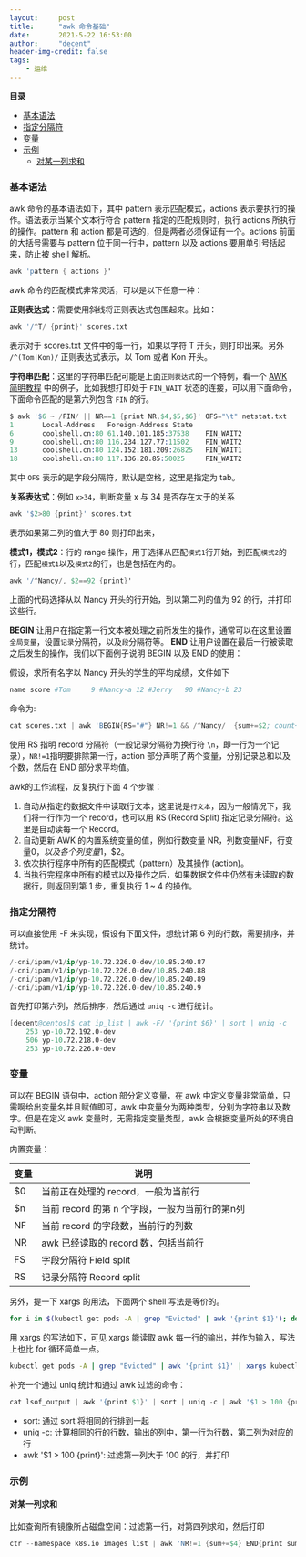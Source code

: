 ```yaml
---
layout:     post
title:      "awk 命令基础"
date:       2021-5-22 16:53:00
author:     "decent"
header-img-credit: false
tags:
    - 运维
---
```


**目录**
- [基本语法](#基本语法)
- [指定分隔符](#指定分隔符)
- [变量](#变量)
- [示例](#示例)
  - [对某一列求和](#对某一列求和)


### 基本语法
awk 命令的基本语法如下，其中 pattern 表示匹配模式，actions 表示要执行的操作。语法表示当某个文本行符合 pattern 指定的匹配规则时，执行 actions 所执行的操作。pattern 和 action 都是可选的，但是两者必须保证有一个。actions 前面的大括号需要与 pattern 位于同一行中，pattern 以及 actions 要用单引号括起来，防止被 shell 解析。
```s
awk 'pattern { actions }'
```

awk 命令的匹配模式非常灵活，可以是以下任意一种：

**正则表达式**：需要使用斜线将正则表达式包围起来。比如：
```s
awk '/^T/ {print}' scores.txt
```
表示对于 scores.txt 文件中的每一行，如果以字符 T 开头，则打印出来。另外 `/^(Tom|Kon)/` 正则表达式表示，以 Tom 或者 Kon 开头。

**字符串匹配**：这里的字符串匹配可能是上面`正则表达式`的一个特例，看一个 [AWK 简明教程](https://coolshell.cn/articles/9070.html) 中的例子，比如我想打印处于 `FIN_WAIT` 状态的连接，可以用下面命令，下面命令匹配的是第六列包含 `FIN` 的行。
```s
$ awk '$6 ~ /FIN/ || NR==1 {print NR,$4,$5,$6}' OFS="\t" netstat.txt
1       Local-Address   Foreign-Address State
6       coolshell.cn:80 61.140.101.185:37538    FIN_WAIT2
9       coolshell.cn:80 116.234.127.77:11502    FIN_WAIT2
13      coolshell.cn:80 124.152.181.209:26825   FIN_WAIT1
18      coolshell.cn:80 117.136.20.85:50025     FIN_WAIT2
```
其中 `OFS` 表示的是字段分隔符，默认是空格，这里是指定为 tab。

**关系表达式**：例如 `x>34`，判断变量 x 与 34 是否存在大于的关系
```s
awk '$2>80 {print}' scores.txt
```    
表示如果第二列的值大于 80 则打印出来，

**模式1，模式2**：行的 range 操作，用于选择从匹配`模式1`行开始，到匹配`模式2`的行，匹配`模式1`以及`模式2`的行，也是包括在内的。
```s    
awk '/^Nancy/, $2==92 {print}'
```
上面的代码选择从以 Nancy 开头的行开始，到以第二列的值为 92 的行，并打印这些行。

**BEGIN** 让用户在指定第一行文本被处理之前所发生的操作，通常可以在这里设置`全局变量`，设置`记录`分隔符，以及`段`分隔符等。
**END** 让用户设置在最后一行被读取之后发生的操作，我们以下面例子说明 BEGIN 以及 END 的使用：

假设，求所有名字以 Nancy 开头的学生的平均成绩，文件如下
```s
name score #Tom     9 #Nancy-a 12 #Jerry   90 #Nancy-b 23
```
命令为:
```s
cat scores.txt | awk 'BEGIN{RS="#"} NR!=1 && /^Nancy/  {sum+=$2; count+=1} END{print sum/count}'
```
使用 RS 指明 record 分隔符（一般记录分隔符为换行符 `\n`，即一行为一个记录），`NR!=1`指明要排除第一行，action 部分声明了两个变量，分别记录总和以及个数，然后在 END 部分求平均值。

awk的工作流程，反复执行下面 4 个步骤：
1. 自动从指定的数据文件中读取行文本，这里说是`行文本`，因为一般情况下，我们将一行作为一个 record，也可以用 RS (Record Split) 指定记录分隔符。这里是自动读每一个 Record。
2. 自动更新 AWK 的内置系统变量的值，例如行数变量 NR，列数变量NF，行变量$0，以及各个列变量$1，$2。
3. 依次执行程序中所有的匹配模式（pattern）及其操作 (action)。
4. 当执行完程序中所有的模式以及操作之后，如果数据文件中仍然有未读取的数据行，则返回到第 1 步，重复执行 1 ~ 4 的操作。

### 指定分隔符
可以直接使用 -F 来实现，假设有下面文件，想统计第 6 列的行数，需要排序，并统计。
```s
/-cni/ipam/v1/ip/yp-10.72.226.0-dev/10.85.240.87
/-cni/ipam/v1/ip/yp-10.72.226.0-dev/10.85.240.88
/-cni/ipam/v1/ip/yp-10.72.226.0-dev/10.85.240.89
/-cni/ipam/v1/ip/yp-10.72.226.0-dev/10.85.240.9
```

首先打印第六列，然后排序，然后通过 `uniq -c` 进行统计。
```s
[decent@centos]$ cat ip_list | awk -F/ '{print $6}' | sort | uniq -c
    253 yp-10.72.192.0-dev
    506 yp-10.72.218.0-dev
    253 yp-10.72.226.0-dev
``` 

### 变量
可以在 BEGIN 语句中，action 部分定义变量，在 awk 中定义变量非常简单，只需啊给出变量名并且赋值即可，awk 中变量分为两种类型，分别为字符串以及数字。但是在定义 awk 变量时，无需指定变量类型，awk 会根据变量所处的环境自动判断。

内置变量：

| 变量      | 说明 |
| ----------- | ----------- |
| $0      | 当前正在处理的 record，一般为当前行      |
| $n   | 当前 record 的第 n 个字段，一般为当前行的第n列       |
| NF | 当前 record 的字段数，当前行的列数 |
| NR | awk 已经读取的 record 数，包括当前行 |
| FS | 字段分隔符 Field split |
| RS | 记录分隔符 Record split |


另外，提一下 xargs 的用法，下面两个 shell 写法是等价的。
```sh
for i in $(kubectl get pods -A | grep "Evicted" | awk '{print $1}'); do kubectl delete pod ${i}; done
```
用 xargs 的写法如下，可见 xargs 能读取 awk 每一行的输出，并作为输入，写法上也比 for 循环简单一点。
```sh
kubectl get pods -A | grep "Evicted" | awk '{print $1}' | xargs kubectl delete pod 
```

补充一个通过 uniq 统计和通过 awk 过滤的命令：
```s
cat lsof_output | awk '{print $1}' | sort | uniq -c | awk '$1 > 100 {print}'
```
* sort: 通过 sort 将相同的行排到一起
* uniq -c: 计算相同的行的行数，输出的列中，第一行为行数，第二列为对应的行
* awk '$1 > 100 {print}': 过滤第一列大于 100 的行，并打印

### 示例
#### 对某一列求和
比如查询所有镜像所占磁盘空间：过滤第一行，对第四列求和，然后打印
```s
ctr --namespace k8s.io images list | awk 'NR!=1 {sum+=$4} END{print sum}'
```